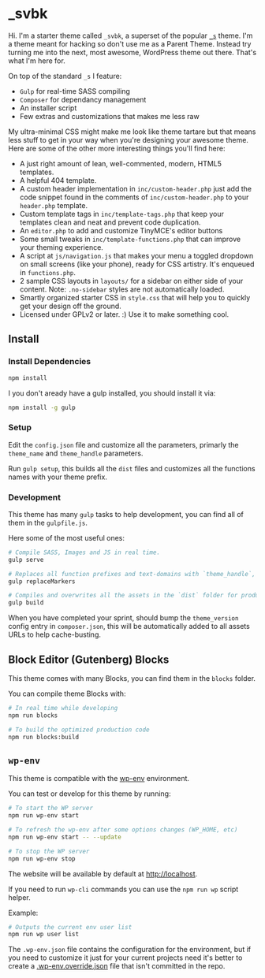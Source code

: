 _svbk
===

Hi. I'm a starter theme called `_svbk`, a superset of the popular [`_s`](https://github.com/Automattic/_s) theme. I'm a theme meant for hacking so don't use me as a Parent Theme. Instead try turning me into the next, most awesome, WordPress theme out there. That's what I'm here for.

On top of the standard `_s` I feature:
* `Gulp` for real-time SASS compiling
* `Composer` for dependancy management
* An installer script
* Few extras and customizations that makes me less raw

My ultra-minimal CSS might make me look like theme tartare but that means less stuff to get in your way when you're designing your awesome theme. Here are some of the other more interesting things you'll find here:

* A just right amount of lean, well-commented, modern, HTML5 templates.
* A helpful 404 template.
* A custom header implementation in `inc/custom-header.php` just add the code snippet found in the comments of `inc/custom-header.php` to your `header.php` template.
* Custom template tags in `inc/template-tags.php` that keep your templates clean and neat and prevent code duplication.
* An `editor.php` to add and customize TinyMCE's editor buttons
* Some small tweaks in `inc/template-functions.php` that can improve your theming experience.
* A script at `js/navigation.js` that makes your menu a toggled dropdown on small screens (like your phone), ready for CSS artistry. It's enqueued in `functions.php`.
* 2 sample CSS layouts in `layouts/` for a sidebar on either side of your content.
Note: `.no-sidebar` styles are not automatically loaded.
* Smartly organized starter CSS in `style.css` that will help you to quickly get your design off the ground.
* Licensed under GPLv2 or later. :) Use it to make something cool.

Install
---------------

### Install Dependencies

```bash
npm install
```

I you don't aready have a gulp installed, you should install it via:

```bash
npm install -g gulp
```

### Setup

Edit the `config.json` file and customize all the parameters, primarly the `theme_name` and `theme_handle` parameters.

Run `gulp setup`, this builds all the `dist` files and customizes all the functions names with your theme prefix.

### Development

This theme has many `gulp` tasks to help development, you can find all of them in the `gulpfile.js`.

Here some of the most useful ones:

```bash
# Compile SASS, Images and JS in real time. 
gulp serve

# Replaces all function prefixes and text-domains with `theme_handle`, useful after git merges.
gulp replaceMarkers

# Compiles and overwrites all the assets in the `dist` folder for production.
gulp build
```

When you have completed your sprint, should bump the `theme_version` config entry in `composer.json`, this will be automatically added to all assets URLs to help cache-busting.

## Block Editor (Gutenberg) Blocks
This theme comes with many Blocks, you can find them in the `blocks` folder.

You can compile theme Blocks with:
```bash
# In real time while developing
npm run blocks

# To build the optimized production code
npm run blocks:build
```

## `wp-env`

This theme is compatible with the [wp-env](https://developer.wordpress.org/block-editor/packages/packages-env/) environment.

You can test or develop for this theme by running:

```bash
# To start the WP server
npm run wp-env start

# To refresh the wp-env after some options changes (WP_HOME, etc)
npm run wp-env start -- --update 

# To stop the WP server
npm run wp-env stop
```
The website will be available by default at [http://localhost](http://localhost).

If you need to run `wp-cli` commands you can use the `npm run wp` script helper.

Example:
```bash
# Outputs the current env user list
npm run wp user list
```

The `.wp-env.json` file contains the configuration for the environment, but if you need to customize it just for your current projects need it's better to create a [.wp-env.override.json](https://developer.wordpress.org/block-editor/packages/packages-env/#wp-env-override-json) file that isn't committed in the repo.

